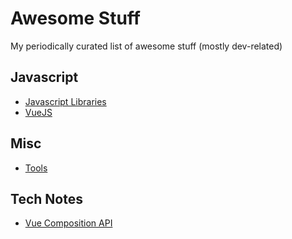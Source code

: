 # Awesome Stuff

My periodically curated list of awesome stuff (mostly dev-related)

## Javascript

- [Javascript Libraries](javascript/libraries.md)
- [VueJS](javascript/vuejs.md)

## Misc

- [Tools](misc/tools.md)

## Tech Notes

- [Vue Composition API](tech_notes/vue-composition.md)
